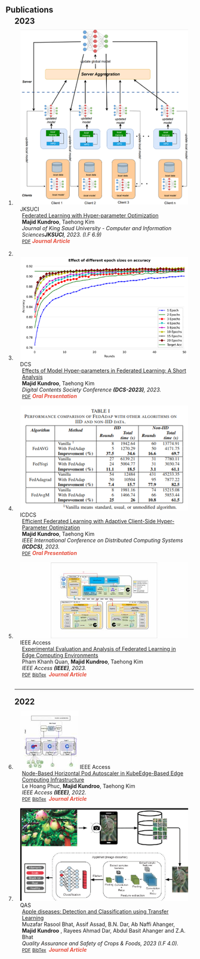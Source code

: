 <h2 id="publications" style="margin: 2px 0px -15px;">Publications</h2>

<div class="publications">

<ol class="bibliography">
<h2 id="" style="margin: 20px 0px 10px;">2023</h2>
<li>
    <div class="pub-row">
      <div class="col-sm-3 abbr" style="position: relative;padding-right: 15px;padding-left: 15px;">
        <img src="assets/img/fedhpo.png" class="teaser img-fluid z-depth-1">
        <abbr class="badge">JKSUCI</abbr>
      </div>
      <div class="col-sm-9" style="position: relative;padding-right: 15px;padding-left: 20px;">
        <div class="title"><a href="https://doi.org/10.1016/j.jksuci.2023.101740">Federated Learning with Hyper-parameter Optimization</a></div>
        <div class="author"><strong>Majid Kundroo</strong>, Taehong Kim</div>
        <div class="periodical"><em>Journal of King Saud University - Computer and Information Sciences<strong>JKSUCI</strong>, 2023. (I.F 6.9)</em></div>
        <div class="links">
          <a href="#" class="btn btn-sm z-depth-0" role="button" target="_blank" style="font-size:12px;">PDF</a>
          <!-- <a href="#" class="btn btn-sm z-depth-0" role="button" target="_blank" style="font-size:12px;">Code</a> -->
          <!-- <a href="https://class-il.mpi-inf.mpg.de/mnemonics/" class="btn btn-sm z-depth-0" role="button" target="_blank" style="font-size:12px;">Project Page</a> -->
          <!-- <a href="" class="btn btn-sm z-depth-0" role="button" target="_blank" style="font-size:12px;">BibTex</a> -->
          <strong><i style="color:#e74d3c">Journal Article</i></strong>
        </div>
      </div>
    </div>
    </li>
    <br>

<li>


<li>
    <div class="pub-row">
      <div class="col-sm-3 abbr" style="position: relative;padding-right: 15px;padding-left: 15px;">
        <img src="assets/img/dcs-23.png" class="teaser img-fluid z-depth-1">
        <abbr class="badge">DCS</abbr>
      </div>
      <div class="col-sm-9" style="position: relative;padding-right: 15px;padding-left: 20px;">
        <div class="title"><a href="{{ site.dcs-23 }}">Effects of Model Hyper-parameters in Federated Learning: A Short Analysis</a></div>
        <div class="author"><strong>Majid Kundroo</strong>, Taehong Kim</div>
        <div class="periodical"><em>Digital Contents Society Conference <strong>(DCS-2023)</strong>, 2023.</em></div>
        <div class="links">
          <a href="#" class="btn btn-sm z-depth-0" role="button" target="_blank" style="font-size:12px;">PDF</a>
          <!-- <a href="#" class="btn btn-sm z-depth-0" role="button" target="_blank" style="font-size:12px;">Code</a> -->
          <!-- <a href="https://class-il.mpi-inf.mpg.de/mnemonics/" class="btn btn-sm z-depth-0" role="button" target="_blank" style="font-size:12px;">Project Page</a> -->
          <!-- <a href="" class="btn btn-sm z-depth-0" role="button" target="_blank" style="font-size:12px;">BibTex</a> -->
          <strong><i style="color:#e74d3c">Oral Presentation</i></strong>
        </div>
      </div>
    </div>
    </li>
    <br>

<li>
<div class="pub-row">
  <div class="col-sm-3 abbr" style="position: relative;padding-right: 15px;padding-left: 15px;">
    <img src="assets/img/icdcs-23.png" class="teaser img-fluid z-depth-1">
    <abbr class="badge">ICDCS</abbr>
  </div>

  <div class="col-sm-9" style="position: relative;padding-right: 15px;padding-left: 20px;">
    <div class="title"><a href="#">Efficient Federated Learning with Adaptive Client-Side Hyper-Parameter Optimization</a></div>
    <div class="author"><strong>Majid Kundroo</strong>, Taehong Kim</div>
    <div class="periodical"><em>IEEE International Conference on Distributed Computing Systems <strong>(ICDCS)</strong>, 2023.</em></div>
    <div class="links">
      <a href="#" class="btn btn-sm z-depth-0" role="button" target="_blank" style="font-size:12px;">PDF</a>
      <!-- <a href="#" class="btn btn-sm z-depth-0" role="button" target="_blank" style="font-size:12px;">Code</a> -->
      <!-- <a href="https://class-il.mpi-inf.mpg.de/mnemonics/" class="btn btn-sm z-depth-0" role="button" target="_blank" style="font-size:12px;">Project Page</a> -->
      <!-- <a href="" class="btn btn-sm z-depth-0" role="button" target="_blank" style="font-size:12px;">BibTex</a> -->
      <strong><i style="color:#e74d3c">Oral Presentation</i></strong>
    </div>
  </div>
</div>
</li>
<br>



<li>
<div class="pub-row">
  <div class="col-sm-3 abbr" style="position: relative;padding-right: 15px;padding-left: 15px;">
    <img src="assets/img/access-1.jpg" class="teaser img-fluid z-depth-1">
    <abbr class="badge">IEEE Access</abbr>
  </div>
  <div class="col-sm-9" style="position: relative;padding-right: 15px;padding-left: 20px;">
    <div class="title"><a href="https://doi.org/10.1109/ACCESS.2023.3262945">Experimental Evaluation and Analysis of Federated Learning in Edge Computing Environments</a></div>
    <div class="author">Pham Khanh Quan, <strong>Majid Kundroo</strong>, Taehong Kim</div>
    <div class="periodical"><em>IEEE Access <strong>(IEEE)</strong>, 2023.</em></div>
    <div class="links">
      <a href="https://ieeexplore.ieee.org/document/10086519" class="btn btn-sm z-depth-0" role="button" target="_blank" style="font-size:12px;">PDF</a>
      <!-- <a href="#" class="btn btn-sm z-depth-0" role="button" target="_blank" style="font-size:12px;">Code</a> -->
      <!-- <a href="https://class-il.mpi-inf.mpg.de/mnemonics/" class="btn btn-sm z-depth-0" role="button" target="_blank" style="font-size:12px;">Project Page</a> -->
      <a href="./assets/bibtex/fl_quan.bib" class="btn btn-sm z-depth-0" role="button" target="_blank" style="font-size:12px;">BibTex</a>
      <strong><i style="color:#e74d3c"> &nbsp;Journal Article</i></strong>
    </div>
  </div>
</div>

</li>
<br>
<hr>
<h2 id="year" style="margin: 20px 0px 10px;">2022</h2>
<li>
<div class="pub-row">

  <div class="col-sm-3 abbr" style="position: relative;padding-right: 15px;padding-left: 15px;">
    <img src="assets/img/nhpa.png" class="teaser img-fluid z-depth-1">
    <abbr class="badge">IEEE Access</abbr>
  </div>

  <div class="col-sm-9" style="position: relative;padding-right: 15px;padding-left: 20px;">
    <div class="title"><a href="https://doi.org/10.1109/access.2022.3232131">Node-Based Horizontal Pod Autoscaler in KubeEdge-Based Edge Computing Infrastructure</a></div>
    <div class="author">Le Hoang Phuc, <strong>Majid Kundroo</strong>, Taehong Kim</div>
    <div class="periodical"><em>IEEE Access <strong>(IEEE)</strong>, 2022.</em></div>
    <div class="links">
      <a href="https://ieeexplore.ieee.org/document/9999239" class="btn btn-sm z-depth-0" role="button" target="_blank" style="font-size:12px;">PDF</a>
      <!-- <a href="#" class="btn btn-sm z-depth-0" role="button" target="_blank" style="font-size:12px;">Code</a> -->
      <!-- <a href="https://class-il.mpi-inf.mpg.de/mnemonics/" class="btn btn-sm z-depth-0" role="button" target="_blank" style="font-size:12px;">Project Page</a> -->
      <a href="./assets/bibtex/nhpa.bib" class="btn btn-sm z-depth-0" role="button" target="_blank" style="font-size:12px;">BibTex</a>
      <strong><i style="color:#e74d3c"> &nbsp;Journal Article</i></strong>
    </div>
  </div>
</div>

</li>
<br>
<li>
  <div class="pub-row">
    <div class="col-sm-3 abbr" style="position: relative;padding-right: 15px;padding-left: 15px;">
      <img src="assets/img/addr-overview.png" class="teaser img-fluid z-depth-1">
      <abbr class="badge">QAS</abbr>
    </div>
    <div class="col-sm-9" style="position: relative;padding-right: 15px;padding-left: 20px;">
      <div class="title"><a href="https://doi.org/10.15586/qas.v15iSP1.1167">Apple diseases: Detection and Classification using Transfer Learning</a></div>
      <div class="author">Muzafar Rasool Bhat, Assif Assad, B.N. Dar, Ab Naffi Ahanger, <strong>Majid Kundroo</strong> , Rayees Ahmad Dar,
        Abdul Basit Ahanger and Z.A. Bhat</div>
      <div class="periodical"><em>Quality Assurance and Safety of Crops & Foods, 2023 (I.F 4.0).</em></div>
      <div class="links">
        <a href="https://doi.org/10.15586/qas.v15iSP1.1167" class="btn btn-sm z-depth-0" role="button" target="_blank" style="font-size:12px;">PDF</a>
        <!-- <a href="#" class="btn btn-sm z-depth-0" role="button" target="_blank" style="font-size:12px;">Code</a> -->
        <!-- <a href="https://class-il.mpi-inf.mpg.de/mnemonics/" class="btn btn-sm z-depth-0" role="button" target="_blank" style="font-size:12px;">Project Page</a> -->
        <a href="./assets/bibtex/addr.bib" class="btn btn-sm z-depth-0" role="button" target="_blank" style="font-size:12px;">BibTex</a>
        <strong><i style="color:#e74d3c"> &nbsp;Journal Article</i></strong>
      </div>
    </div>
  </div>
  </li>  

</ol>

</div>
